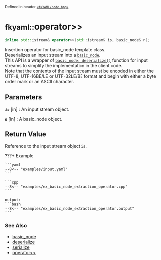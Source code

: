 <small>Defined in header [`<fkYAML/node.hpp>`](https://github.com/fktn-k/fkYAML/blob/develop/include/fkYAML/node.hpp)</small>

# <small>fkyaml::</small>operator>>

```cpp
inline std::istream& operator>>(std::istream& is, basic_node& n);
```

Insertion operator for basic_node template class.  
Deserializes an input stream into a [`basic_node`](index.md).  
This API is a wrapper of [`basic_node::deserialize()`](deserialize.md) function for input streams to simplify the implementation in the client code.  
Note that the contents of the input stream must be encoded in either the UTF-8, UTF-16BE/LE or UTF-32LE/BE format and begin with either a byte order mark or an ASCII character.  

## **Parameters**

***`is`*** [in]
:   An input stream object.

***`n`*** [in]
:   A basic_node object.

## **Return Value**

Reference to the input stream object `is`.  

???+ Example

    ```yaml
    --8<-- "examples/input.yaml"
    ```

    ```cpp
    --8<-- "examples/ex_basic_node_extraction_operator.cpp"
    ```

    output:
    ```bash
    --8<-- "examples/ex_basic_node_extraction_operator.output"
    ```

### **See Also**

* [basic_node](index.md)
* [deserialize](deserialize.md)
* [serialize](serialize.md)
* [operator<<](insertion_operator.md)
